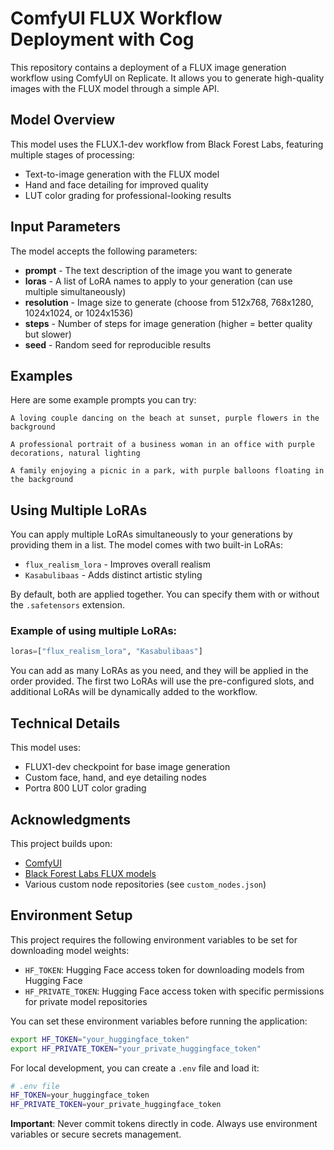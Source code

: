 # ComfyUI FLUX Workflow Deployment with Cog

This repository contains a deployment of a FLUX image generation workflow using ComfyUI on Replicate. It allows you to generate high-quality images with the FLUX model through a simple API.

## Model Overview

This model uses the FLUX.1-dev workflow from Black Forest Labs, featuring multiple stages of processing:
- Text-to-image generation with the FLUX model
- Hand and face detailing for improved quality
- LUT color grading for professional-looking results

## Input Parameters

The model accepts the following parameters:

- **prompt** - The text description of the image you want to generate
- **loras** - A list of LoRA names to apply to your generation (can use multiple simultaneously)
- **resolution** - Image size to generate (choose from 512x768, 768x1280, 1024x1024, or 1024x1536)
- **steps** - Number of steps for image generation (higher = better quality but slower)
- **seed** - Random seed for reproducible results

## Examples

Here are some example prompts you can try:

```
A loving couple dancing on the beach at sunset, purple flowers in the background
```

```
A professional portrait of a business woman in an office with purple decorations, natural lighting
```

```
A family enjoying a picnic in a park, with purple balloons floating in the background
```

## Using Multiple LoRAs

You can apply multiple LoRAs simultaneously to your generations by providing them in a list. The model comes with two built-in LoRAs:

- `flux_realism_lora` - Improves overall realism
- `Kasabulibaas` - Adds distinct artistic styling

By default, both are applied together. You can specify them with or without the `.safetensors` extension.

### Example of using multiple LoRAs:

```python
loras=["flux_realism_lora", "Kasabulibaas"]
```

You can add as many LoRAs as you need, and they will be applied in the order provided. The first two LoRAs will use the pre-configured slots, and additional LoRAs will be dynamically added to the workflow.

## Technical Details

This model uses:
- FLUX1-dev checkpoint for base image generation
- Custom face, hand, and eye detailing nodes
- Portra 800 LUT color grading

## Acknowledgments

This project builds upon:
- [ComfyUI](https://github.com/comfyanonymous/ComfyUI)
- [Black Forest Labs FLUX models](https://huggingface.co/black-forest-labs/FLUX.1-dev)
- Various custom node repositories (see `custom_nodes.json`)

## Environment Setup

This project requires the following environment variables to be set for downloading model weights:

- `HF_TOKEN`: Hugging Face access token for downloading models from Hugging Face
- `HF_PRIVATE_TOKEN`: Hugging Face access token with specific permissions for private model repositories

You can set these environment variables before running the application:

```bash
export HF_TOKEN="your_huggingface_token"
export HF_PRIVATE_TOKEN="your_private_huggingface_token"
```

For local development, you can create a `.env` file and load it:

```bash
# .env file
HF_TOKEN=your_huggingface_token
HF_PRIVATE_TOKEN=your_private_huggingface_token
```

**Important**: Never commit tokens directly in code. Always use environment variables or secure secrets management.
